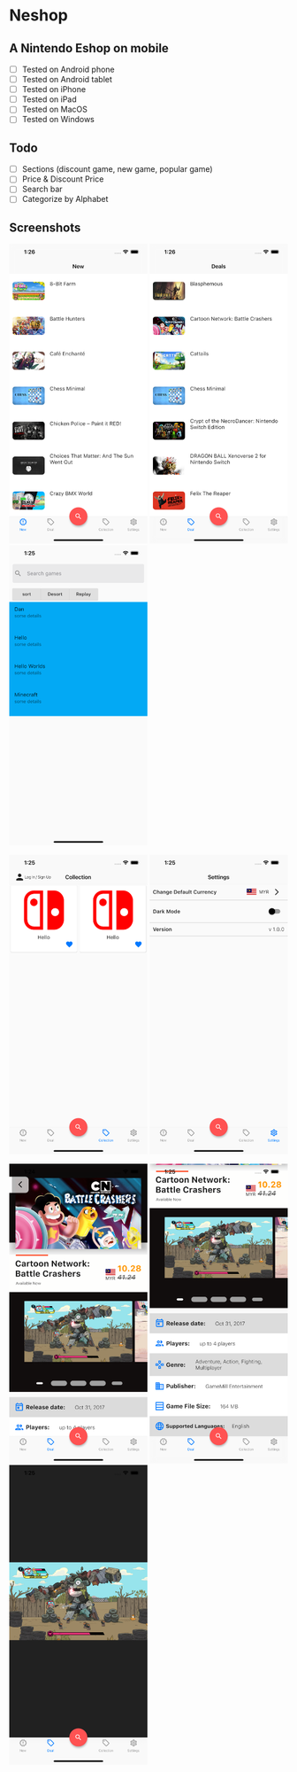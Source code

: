 # Neshop
## A Nintendo Eshop on mobile

- [ ] Tested on Android phone
- [ ] Tested on Android tablet
- [ ] Tested on iPhone
- [ ] Tested on iPad
- [ ] Tested on MacOS
- [ ] Tested on Windows

## Todo
- [ ] Sections (discount game, new game, popular game)
- [ ] Price & Discount Price
- [ ] Search bar
- [ ] Categorize by Alphabet

## Screenshots
<img src="./lib/assets/screenshots/new_games.png" width="250" /> <img src="./lib/assets/screenshots/deals_games.png" width="250" /> <img src="./lib/assets/screenshots/search.png" width="250" />

<img src="./lib/assets/screenshots/collection.png" width="250" /> <img src="./lib/assets/screenshots/settings.png" width="250" /> 

<img src="./lib/assets/screenshots/game_details_1.png" width="250" /> <img src="./lib/assets/screenshots/game_details_2.png" width="250" /> <img src="./lib/assets/screenshots/game_details_3.png" width="250" />